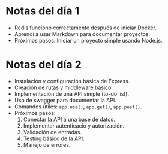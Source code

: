 # Notas del día 1
- Redis funcionó correctamente después de iniciar Docker.
- Aprendí a usar Markdown para documentar proyectos.
- Próximos pasos: Iniciar un proyecto simple usando Node.js.

# Notas del día 2
- Instalación y configuración básica de Express.
- Creación de rutas y middleware básico.
- Implementación de una API simple (to-do list).
- Uso de swagger para documentar la API.
- Comandos útiles: `app.use()`, `app.get()`, `app.post()`.
- Próximos pasos:
  1. Conectar la API a una base de datos.
  2. Implementar autenticació y autorización.
  3. Validación de entradas.
  4. Testing básico de la API.
  5. Manejo de errores.